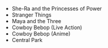  * She-Ra and the Princesses of Power
 * Stranger Things
 * Maya and the Three
 * Cowboy Bebop (Live Action)
 * Cowboy Bebop (Anime)
 * Central Park
